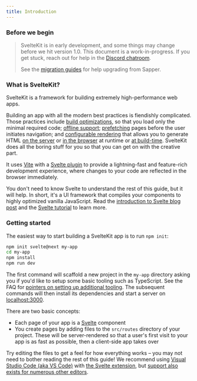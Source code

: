 ```yaml
---
title: Introduction
---
```


### Before we begin

> SvelteKit is in early development, and some things may change before we hit version 1.0. This document is a work-in-progress. If you get stuck, reach out for help in the [Discord chatroom](https://svelte.dev/chat).
>
> See the [migration guides](/migrating) for help upgrading from Sapper.

### What is SvelteKit?

SvelteKit is a framework for building extremely high-performance web apps.

Building an app with all the modern best practices is fiendishly complicated. Those practices include [build optimizations](https://vitejs.dev/guide/features.html#build-optimizations), so that you load only the minimal required code; [offline support](#service-workers); [prefetching](#anchor-options-sveltekit-prefetch) pages before the user initiates navigation; and [configurable rendering](#ssr-and-javascript) that allows you to generate HTML [on the server](#ssr-and-javascript-ssr) or [in the browser](#ssr-and-javascript-router) at runtime or [at build-time](#ssr-and-javascript-prerender). SvelteKit does all the boring stuff for you so that you can get on with the creative part.

It uses [Vite](https://vitejs.dev/) with a [Svelte plugin](https://github.com/sveltejs/vite-plugin-svelte) to provide a lightning-fast and feature-rich development experience, where changes to your code are reflected in the browser immediately.

You don't need to know Svelte to understand the rest of this guide, but it will help. In short, it's a UI framework that compiles your components to highly optimized vanilla JavaScript. Read the [introduction to Svelte blog post](https://svelte.dev/blog/svelte-3-rethinking-reactivity) and the [Svelte tutorial](https://svelte.dev/tutorial) to learn more.

### Getting started

The easiest way to start building a SvelteKit app is to run `npm init`:

```bash
npm init svelte@next my-app
cd my-app
npm install
npm run dev
```

The first command will scaffold a new project in the `my-app` directory asking you if you'd like to setup some basic tooling such as TypeScript. See the FAQ for [pointers on setting up additional tooling](https://kit.svelte.dev/faq#integrations). The subsequent commands will then install its dependencies and start a server on [localhost:3000](http://localhost:3000).

There are two basic concepts:

- Each page of your app is a [Svelte](https://svelte.dev) component
- You create pages by adding files to the `src/routes` directory of your project. These will be server-rendered so that a user's first visit to your app is as fast as possible, then a client-side app takes over

Try editing the files to get a feel for how everything works – you may not need to bother reading the rest of this guide! We recommend using [Visual Studio Code (aka VS Code)](https://code.visualstudio.com/download) with [the Svelte extension](https://marketplace.visualstudio.com/items?itemName=svelte.svelte-vscode), but [support also exists for numerous other editors](https://sveltesociety.dev/tools#editor-support).
